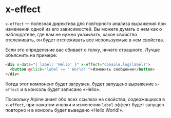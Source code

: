 # x-effect

`x-effect` — полезная директива для повторного анализа выражения при изменении одной из его зависимостей. Вы можете думать о нем как о наблюдателе, где вам не нужно указывать, какое свойство отслеживать, он будет отслеживать все используемые в нем свойства.

Если это определение вас сбивает с толку, ничего страшного. Лучше объяснить на примере:

```html
<div x-data="{ label: 'Hello' }" x-effect="console.log(label)">
  <button @click="label += ' World!'">Изменить сообщение</button>
</div>
```

Когда этот компонент будет загружен, будет запущено выражение `x-effect` и в консоль будет записано «Hello».

Поскольку Alpine знает обо всех ссылках на свойства, содержащихся в `x-effect`, при нажатии кнопки и изменении `label` эффект будет запущен повторно и в консоль будет выведено «Hello World!».
